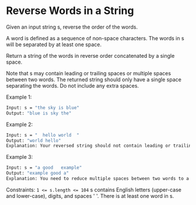 # Reverse Words in a String

Given an input string s, reverse the order of the words.

A word is defined as a sequence of non-space characters. The words in s will be separated by at least one space.

Return a string of the words in reverse order concatenated by a single space.

Note that s may contain leading or trailing spaces or multiple spaces between two words. The returned string should only have a single space separating the words. Do not include any extra spaces.

Example 1:

```bash
Input: s = "the sky is blue"
Output: "blue is sky the"
```

Example 2:

```bash
Input: s = "  hello world  "
Output: "world hello"
Explanation: Your reversed string should not contain leading or trailing spaces.
```

Example 3:

```bash
Input: s = "a good   example"
Output: "example good a"
Explanation: You need to reduce multiple spaces between two words to a single space in the reversed string.
```

Constraints:
    `1 <= s.length <= 104`
    s contains English letters (upper-case and lower-case), digits, and spaces ' '.
    There is at least one word in s.

